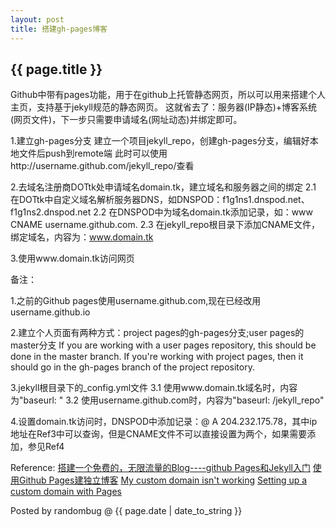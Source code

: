 ```yaml
---
layout: post 
title: 搭建gh-pages博客
---
```


<h2>{{ page.title }}</h2>

Github中带有pages功能，用于在github上托管静态网页，所以可以用来搭建个人主页，支持基于jekyll规范的静态网页。
这就省去了：服务器(IP静态)+博客系统(网页文件)，下一步只需要申请域名(网址动态)并绑定即可。

1.建立gh-pages分支
    建立一个项目jekyll_repo，创建gh-pages分支，编辑好本地文件后push到remote端
    此时可以使用http://username.github.com/jekyll_repo/查看

2.去域名注册商DOTtk处申请域名domain.tk，建立域名和服务器之间的绑定
    2.1 在DOTtk中自定义域名解析服务器DNS，如DNSPOD：f1g1ns1.dnspod.net、f1g1ns2.dnspod.net
    2.2 在DNSPOD中为域名domain.tk添加记录，如：www CNAME username.github.com.
    2.3 在jekyll_repo根目录下添加CNAME文件，绑定域名，内容为：www.domain.tk

3.使用www.domain.tk访问网页

备注：

1.之前的Github pages使用username.github.com,现在已经改用username.github.io

2.建立个人页面有两种方式：project pages的gh-pages分支;user pages的master分支
If you are working with a user pages repository, this should be done in the master branch. If you're working with project pages, then it should go in the gh-pages branch of the project repository.

3.jekyll根目录下的_config.yml文件
    3.1 使用www.domain.tk域名时，内容为"baseurl: "
    3.2 使用username.github.com时，内容为"baseurl: /jekyll_repo"

4.设置domain.tk访问时，DNSPOD中添加记录：@ A 204.232.175.78，其中ip地址在Ref3中可以查询，但是CNAME文件不可以直接设置为两个，如果需要添加，参见Ref4


Reference:
[搭建一个免费的，无限流量的Blog----github Pages和Jekyll入门](http://www.ruanyifeng.com/blog/2012/08/blogging_with_jekyll.html)
[使用Github Pages建独立博客](http://beiyuu.com/github-pages/)
[My custom domain isn't working](https://help.github.com/articles/my-custom-domain-isn-t-working)
[Setting up a custom domain with Pages](https://help.github.com/articles/setting-up-a-custom-domain-with-pages)

<p>Posted by randombug @ {{ page.date | date_to_string }}</p>
